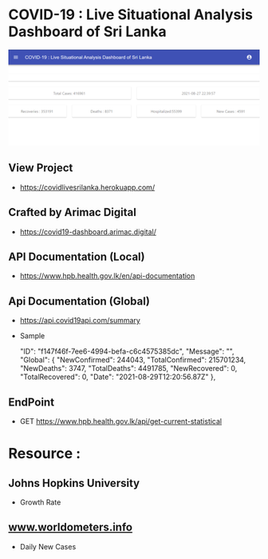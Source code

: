 # COVID-19 : Live Situational Analysis Dashboard of Sri Lanka


<img src="https://github.com/lahiruroot/covid-19-react-js/blob/master/Template.png" />

## View Project
 - https://covidlivesrilanka.herokuapp.com/

## Crafted by Arimac Digital
 - https://covid19-dashboard.arimac.digital/

## API Documentation (Local)
 - https://www.hpb.health.gov.lk/en/api-documentation

## Api Documentation (Global)
 - https://api.covid19api.com/summary

 - Sample
 
   "ID": "f147f46f-7ee6-4994-befa-c6c4575385dc",
    "Message": "",
    "Global": {
        "NewConfirmed": 244043,
        "TotalConfirmed": 215701234,
        "NewDeaths": 3747,
        "TotalDeaths": 4491785,
        "NewRecovered": 0,
        "TotalRecovered": 0,
        "Date": "2021-08-29T12:20:56.87Z"
    },

## EndPoint
 - GET https://www.hpb.health.gov.lk/api/get-current-statistical

# Resource :

## Johns Hopkins University 
 - Growth Rate

## www.worldometers.info
 - Daily New Cases


